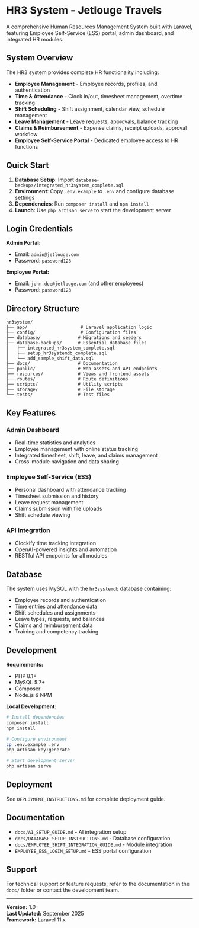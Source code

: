 # HR3 System - Jetlouge Travels

A comprehensive Human Resources Management System built with Laravel, featuring Employee Self-Service (ESS) portal, admin dashboard, and integrated HR modules.

## System Overview

The HR3 system provides complete HR functionality including:
- **Employee Management** - Employee records, profiles, and authentication
- **Time & Attendance** - Clock in/out, timesheet management, overtime tracking
- **Shift Scheduling** - Shift assignment, calendar view, schedule management
- **Leave Management** - Leave requests, approvals, balance tracking
- **Claims & Reimbursement** - Expense claims, receipt uploads, approval workflow
- **Employee Self-Service Portal** - Dedicated employee access to HR functions

## Quick Start

1. **Database Setup**: Import `database-backups/integrated_hr3system_complete.sql`
2. **Environment**: Copy `.env.example` to `.env` and configure database settings
3. **Dependencies**: Run `composer install` and `npm install`
4. **Launch**: Use `php artisan serve` to start the development server

## Login Credentials

**Admin Portal:**
- Email: `admin@jetlouge.com`
- Password: `password123`

**Employee Portal:**
- Email: `john.doe@jetlouge.com` (and other employees)
- Password: `password123`

## Directory Structure

```
hr3system/
├── app/                    # Laravel application logic
├── config/                 # Configuration files
├── database/              # Migrations and seeders
├── database-backups/      # Essential database files
│   ├── integrated_hr3system_complete.sql
│   ├── setup_hr3systemdb_complete.sql
│   └── add_sample_shift_data.sql
├── docs/                  # Documentation
├── public/                # Web assets and API endpoints
├── resources/             # Views and frontend assets
├── routes/                # Route definitions
├── scripts/               # Utility scripts
├── storage/               # File storage
└── tests/                 # Test files
```

## Key Features

### Admin Dashboard
- Real-time statistics and analytics
- Employee management with online status tracking
- Integrated timesheet, shift, leave, and claims management
- Cross-module navigation and data sharing

### Employee Self-Service (ESS)
- Personal dashboard with attendance tracking
- Timesheet submission and history
- Leave request management
- Claims submission with file uploads
- Shift schedule viewing

### API Integration
- Clockify time tracking integration
- OpenAI-powered insights and automation
- RESTful API endpoints for all modules

## Database

The system uses MySQL with the `hr3systemdb` database containing:
- Employee records and authentication
- Time entries and attendance data
- Shift schedules and assignments
- Leave types, requests, and balances
- Claims and reimbursement data
- Training and competency tracking

## Development

**Requirements:**
- PHP 8.1+
- MySQL 5.7+
- Composer
- Node.js & NPM

**Local Development:**
```bash
# Install dependencies
composer install
npm install

# Configure environment
cp .env.example .env
php artisan key:generate

# Start development server
php artisan serve
```

## Deployment

See `DEPLOYMENT_INSTRUCTIONS.md` for complete deployment guide.

## Documentation

- `docs/AI_SETUP_GUIDE.md` - AI integration setup
- `docs/DATABASE_SETUP_INSTRUCTIONS.md` - Database configuration
- `docs/EMPLOYEE_SHIFT_INTEGRATION_GUIDE.md` - Module integration
- `EMPLOYEE_ESS_LOGIN_SETUP.md` - ESS portal configuration

## Support

For technical support or feature requests, refer to the documentation in the `docs/` folder or contact the development team.

---

**Version:** 1.0  
**Last Updated:** September 2025  
**Framework:** Laravel 11.x
